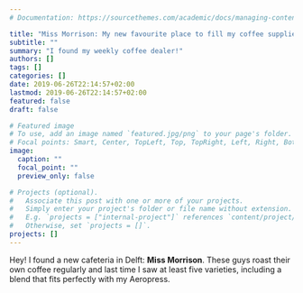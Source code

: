 ```yaml
---
# Documentation: https://sourcethemes.com/academic/docs/managing-content/

title: "Miss Morrison: My new favourite place to fill my coffee supplies"
subtitle: ""
summary: "I found my weekly coffee dealer!"
authors: []
tags: []
categories: []
date: 2019-06-26T22:14:57+02:00
lastmod: 2019-06-26T22:14:57+02:00
featured: false
draft: false

# Featured image
# To use, add an image named `featured.jpg/png` to your page's folder.
# Focal points: Smart, Center, TopLeft, Top, TopRight, Left, Right, BottomLeft, Bottom, BottomRight.
image:
  caption: ""
  focal_point: ""
  preview_only: false

# Projects (optional).
#   Associate this post with one or more of your projects.
#   Simply enter your project's folder or file name without extension.
#   E.g. `projects = ["internal-project"]` references `content/project/deep-learning/index.md`.
#   Otherwise, set `projects = []`.
projects: []
---
```


Hey! I found a new cafeteria in Delft: **Miss Morrison**. These guys roast their own coffee regularly and last time I saw at least five varieties, including a blend that fits perfectly with my Aeropress. 
